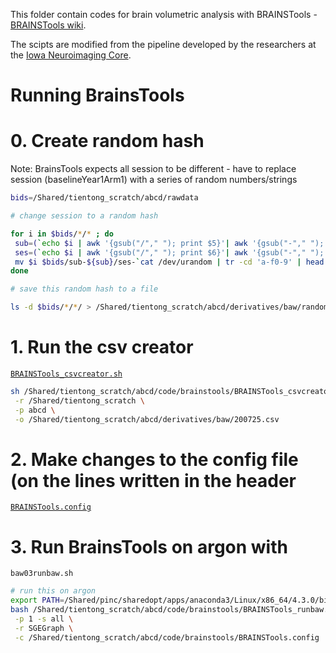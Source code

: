 This folder contain codes for brain volumetric analysis with BRAINSTools - [BRAINSTools wiki](https://github.com/BRAINSia/BRAINSTools/wiki).

The scipts are modified from the pipeline developed by the researchers at the [Iowa Neuroimaging Core](https://github.com/TKoscik/nimg_core/blob/master/pipelines/structural_volumetrics/baw.md).

# Running BrainsTools

# 0. Create random hash

Note: BrainsTools expects all session to be different - have to replace session (baselineYear1Arm1) with a series of random numbers/strings 

```bash
bids=/Shared/tientong_scratch/abcd/rawdata

# change session to a random hash

for i in $bids/*/* ; do 
 sub=(`echo $i | awk '{gsub("/"," "); print $5}'| awk '{gsub("-"," "); print $2}'`)
 ses=(`echo $i | awk '{gsub("/"," "); print $6}'| awk '{gsub("-"," "); print $2}'`)
 mv $i $bids/sub-${sub}/ses-`cat /dev/urandom | tr -cd 'a-f0-9' | head -c 16`
done

# save this random hash to a file

ls -d $bids/*/*/ > /Shared/tientong_scratch/abcd/derivatives/baw/randomhash_200725.txt
```

# 1. Run the csv creator

[`BRAINSTools_csvcreator.sh`](https://github.com/tientong98/thesis/blob/master/BRAINSTools%20Analysis/BRAINSTools_csvcreator.sh)


```bash
sh /Shared/tientong_scratch/abcd/code/brainstools/BRAINSTools_csvcreator.sh \
 -r /Shared/tientong_scratch \
 -p abcd \
 -o /Shared/tientong_scratch/abcd/derivatives/baw/200725.csv
```

# 2. Make changes to the config file (on the lines written in the header

[`BRAINSTools.config`](https://github.com/tientong98/thesis/blob/master/BRAINSTools%20Analysis/BRAINSTools.config)

# 3. Run BrainsTools on argon with

`baw03runbaw.sh`

```bash
# run this on argon
export PATH=/Shared/pinc/sharedopt/apps/anaconda3/Linux/x86_64/4.3.0/bin:$PATH
bash /Shared/tientong_scratch/abcd/code/brainstools/BRAINSTools_runbaw.sh \
 -p 1 -s all \
 -r SGEGraph \
 -c /Shared/tientong_scratch/abcd/code/brainstools/BRAINSTools.config

```
